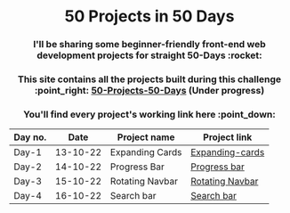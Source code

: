<h1 align="center">50 Projects in  50 Days</h1>
<h3 align="center">I'll be sharing some beginner-friendly front-end web development projects for straight 50-Days :rocket:</h3>

<h3 align="center">This site contains all the projects built during this challenge :point_right: <a href="https://ashish-khanagwal.github.io/50-projects-50-days">50-Projects-50-Days</a> (<b>Under progress</b>)</h3>

<h3 align="center">You'll find every project's working link here :point_down: </h3>

<div align="center">

| Day no. | Date     | Project name    | Project link                                            |
|---------|----------|-----------------|---------------------------------------------------------|
| Day-1   | 13-10-22 | Expanding Cards | [Expanding-cards](https://expandiing-cards.vercel.app/) |
| Day-2   | 14-10-22 | Progress Bar    | [Progress bar](https://form-progress-bar.vercel.app/)   |
| Day-3   | 15-10-22 | Rotating Navbar | [Rotating Navbar](https://rotating-navbar.vercel.app/)  |
| Day-4   | 16-10-22 | Search bar      | [Search bar](https://search-black.vercel.app/)          |

</div>
